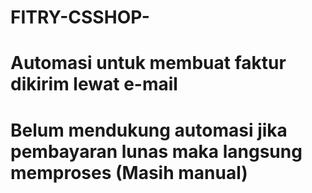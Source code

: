 # FITRY-CSSHOP-

# Automasi untuk membuat faktur dikirim lewat e-mail

# Belum mendukung automasi jika pembayaran lunas maka langsung memproses (Masih manual)
